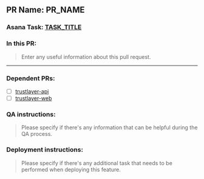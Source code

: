 ## PR Name: **PR_NAME**

### Asana Task: [**TASK_TITLE**](__TASK_LINK__)

### In this PR:

> Enter any useful information about this pull request.

---

### Dependent PRs:

- [ ] [trustlayer-api](https://github.com/trustlayer/trustlayer-api/pull/__TRUSTLAYER_API_PR_NUMBER__)
- [ ] [trustlayer-web](https://github.com/trustlayer/trustlayer-web/pull/__TRUSTLAYER_WEB_PR_NUMBER__)

### QA instructions:

> Please specify if there's any information that can be helpful during the QA process.

### Deployment instructions:

> Please specify if there's any additional task that needs to be performed when deploying this feature.
